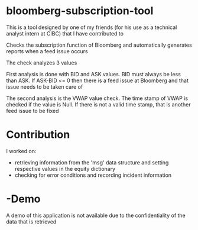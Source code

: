 # bloomberg-subscription-tool

This is a tool designed by one of my friends (for his use as a technical analyst intern at CIBC) that I have contributed to

Checks the subscription function of Bloomberg and automatically generates reports when a feed issue occurs

The check analyzes 3 values

First analysis is done with BID and ASK values. BID must always be less than ASK. If ASK-BID <= 0 then there is a feed issue at Bloomberg and that issue needs to be taken care of

The second analysis is the VWAP value check. The time stamp of VWAP is checked if the value is Null. If there is not a valid time stamp, that is another feed issue to be fixed

# Contribution

I worked on:
- retrieving information from the 'msg' data structure and setting respective values in the equity dictionary
- checking for error conditions and recording incident information

# -Demo

A demo of this application is not available due to the confidentiality of the data that is retrieved
